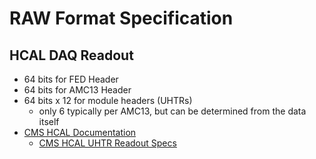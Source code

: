 # RAW Format Specification

## HCAL DAQ Readout
- 64 bits for FED Header
- 64 bits for AMC13 Header
- 64 bits x 12 for module headers (UHTRs)
  - only 6 typically per AMC13, but can be determined from the data itself
- [CMS HCAL Documentation](http://cmsdoc.cern.ch/cms/HCAL/document/)
  - [CMS HCAL UHTR Readout Specs](https://cms-docdb.cern.ch/cgi-bin/DocDB/RetrieveFile?docid=12306&filename=uhtr_spec.pdf&version=19)
